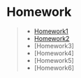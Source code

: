 # Homework
>* [Homework1](https://github.com/ChiaYu-1002/FinTech/blob/main/Homework/HW.md)
>* [Homework2](https://github.com/ChiaYu-1002/FinTech/blob/main/Homework/HW2.md)
>* [Homework3]
>* [Homework4]
>* [Homework5]
>* [Homework6]
